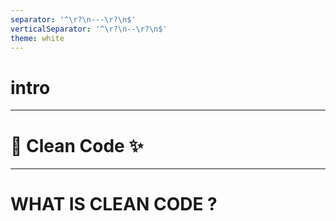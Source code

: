 ```yaml
---
separator: '^\r?\n---\r?\n$'
verticalSeparator: '^\r?\n--\r?\n$'
theme: white
---
```


# intro

---

# 🛁 Clean Code ✨

---

# WHAT IS CLEAN CODE ?